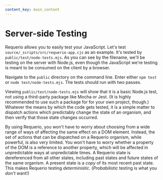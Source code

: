 ```yaml
---
content_key: main_content
---
```

# Server-side Testing

Requerio allows you to easily test your JavaScript. Let's test 
`source/_scripts/src/requerio-app.cjs` as an example. It's tested by 
`public/test/node-tests.mjs`. As you can see by the filename, we'll be testing on 
the server with Node.js, even though the JavaScript we're testing is meant to be 
consumed on the client by a browser.

Navigate to the `public` directory on the command line. Enter either `npm test` 
or `node test/node-tests.mjs`. The tests should run with two passes.

Viewing `public/test/node-tests.mjs` will show that it is a basic Node.js test, 
not using a third-party package like Mocha or Jest. (It is highly recommended 
to use such a package for for your own project, though.) Whatever the means by 
which the code gets tested, it is a simple matter to dispatch actions which 
predictably change the state of an organism, and then verify that those state 
changes occurred.

By using Requerio, you won't have to worry about choosing from a wide range of 
ways of affecting the same effect on a DOM element. Instead, the set of actions 
that can be dispatched on a Requerio organism, while powerful, is also very 
limited. You won't have to worry whether a property of the DOM is a reference to 
another property, which will be affected in unpredictable ways at unpredictable 
times. A Requerio state is dereferenced from all other states, including past 
states and future states of the same organism. A present state is a _copy_ of 
its most recent past state. This makes Requerio testing _deterministic_. 
(_Probabilistic_ testing is what you _don't_ want!)
